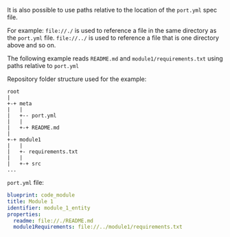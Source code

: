 It is also possible to use paths relative to the location of the `port.yml` spec file.

For example: `file://./` is used to reference a file in the same directory as the `port.yml` file. `file://../` is used to reference a file that is one directory above and so on.

The following example reads `README.md` and `module1/requirements.txt` using paths relative to `port.yml`

Repository folder structure used for the example:

```
root
|
+-+ meta
|   |
|   +-- port.yml
|   |
|   +-+ README.md
|
+-+ module1
|   |
|   +- requirements.txt
|   |
|   +-+ src
...
```

`port.yml` file:

```yaml showLineNumbers
blueprint: code_module
title: Module 1
identifier: module_1_entity
properties:
  readme: file://./README.md
  module1Requirements: file://../module1/requirements.txt
```
